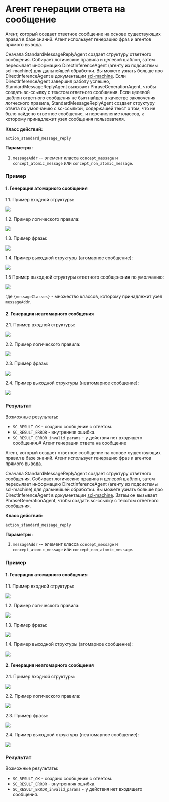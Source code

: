 # Агент генерации ответа на сообщение

Агент, который создает ответное сообщение на основе существующих правил в базе знаний.
Агент использует генерацию фраз и агентов прямого вывода.

Сначала StandardMessageReplyAgent создает структуру ответного сообщения.
Собирает логические правила и целевой шаблон, затем пересылает информацию DirectInferenceAgent (агенту из подсистемы scl-machine) для дальнейшей обработки. Вы можете узнать больше про DirectInferenceAgent в документации [scl-machine](../subsystems/scl-machine.md). Если DirectInferenceAgent завершил работу успешно, StandardMessageReplyAgent вызывает PhraseGenerationAgent, чтобы создать sc-ссылку с текстом ответного сообщения. Если целевой шаблон ответного сообщения не был найден в качестве заключения логческого правила, StandardMessageReplyAgent создает структуру ответа по умолчанию с sc-ссылкой, содержащей текст о том, что не было найдено ответное сообщение, и перечисление классов, к которому принадлежит узел сообщения пользователя.

**Класс действий:**

`action_standard_message_reply`

**Параметры:**

1. `messageAddr` -- элемент класса `concept_message` и `concept_atomic_message` или `concept_non_atomic_message`.

### Пример

#### 1. Генерация атомарного сообщения

1.1. Пример входной структуры:

<img src="../images/standardMessageReplyAgentAtomicInput.png"></img>

1.2. Пример логического правила:

<img src="../images/standardMessageReplyAgentAtomicMessageRule.png"></img>

1.3. Пример фразы:

<img src="../images/standardMessageReplyAgentAtomicPhrase.png"></img>

1.4. Пример выходной структуры (атомарное сообщение):

<img src="../images/standardMessageReplyAgentAtomicMessageOutput.png"></img>

1.5 Пример выходной структуры ответного сообщенения по умолчанию:

<img src="../images/standardMessageReplyAgentReplyByDefault.png"></img>

где `{messageClasses}` - множество классов, которому принадлежит узел `messageAddr`.


#### 2. Генерация неатомарного сообщения

2.1. Пример входной структуры:

<img src="../images/standardMessageReplyAgentNonAtomicInput.png"></img>

2.2. Пример логического правила:

<img src="../images/standardMessageReplyAgentNonAtomicMessageRule.png"></img>

2.3. Пример фразы:

<img src="../images/standardMessageReplyAgentNonAtomicPhrase.png"></img>

2.4. Пример выходной структуры (неатомарное сообщение):

<img src="../images/standardMessageReplyAgentNonAtomicMessageOutput.png"></img>

### Результат

Возможные результаты:
 
* `SC_RESULT_OK` - создано сообщение с ответом.
* `SC_RESULT_ERROR` - внутренняя ошибка.
* `SC_RESULT_ERROR_invalid_params` - у действия нет входящего сообщения.# Агент генерации ответа на сообщение

Агент, который создает ответное сообщение на основе существующих правил в базе знаний.
Агент использует генерацию фраз и агентов прямого вывода.

Сначала StandardMessageReplyAgent создает структуру ответного сообщения.
Собирает логические правила и целевой шаблон, затем пересылает информацию DirectInferenceAgent (агенту из подсистемы scl-machine) для дальнейшей обработки. Вы можете узнать больше про DirectInferenceAgent в документации [scl-machine](../subsystems/scl-machine.md). Затем он вызывает PhraseGenerationAgent, чтобы создать sc-ссылку с текстом ответного сообщения.

**Класс действий:**

`action_standard_message_reply`

**Параметры:**

1. `messageAddr` -- элемент класса `concept_message` и `concept_atomic_message` или `concept_non_atomic_message`.

### Пример

#### 1. Генерация атомарного сообщения

1.1. Пример входной структуры:

<img src="../images/standardMessageReplyAgentAtomicInput.png"></img>

1.2. Пример логического правила:

<img src="../images/standardMessageReplyAgentAtomicMessageRule.png"></img>

1.3. Пример фразы:

<img src="../images/standardMessageReplyAgentAtomicPhrase.png"></img>

1.4. Пример выходной структуры (атомарное сообщение):

<img src="../images/standardMessageReplyAgentAtomicMessageOutput.png"></img>

#### 2. Генерация неатомарного сообщения

2.1. Пример входной структуры:

<img src="../images/standardMessageReplyAgentNonAtomicInput.png"></img>

2.2. Пример логического правила:

<img src="../images/standardMessageReplyAgentNonAtomicMessageRule.png"></img>

2.3. Пример фразы:

<img src="../images/standardMessageReplyAgentNonAtomicPhrase.png"></img>

2.4. Пример выходной структуры (неатомарное сообщение):

<img src="../images/standardMessageReplyAgentNonAtomicMessageOutput.png"></img>

### Результат

Возможные результаты:
 
* `SC_RESULT_OK` - создано сообщение с ответом.
* `SC_RESULT_ERROR` - внутренняя ошибка.
* `SC_RESULT_ERROR_invalid_params` - у действия нет входящего сообщения.
